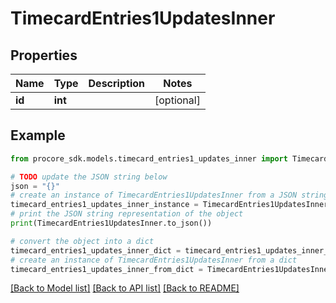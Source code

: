 # TimecardEntries1UpdatesInner


## Properties

Name | Type | Description | Notes
------------ | ------------- | ------------- | -------------
**id** | **int** |  | [optional] 

## Example

```python
from procore_sdk.models.timecard_entries1_updates_inner import TimecardEntries1UpdatesInner

# TODO update the JSON string below
json = "{}"
# create an instance of TimecardEntries1UpdatesInner from a JSON string
timecard_entries1_updates_inner_instance = TimecardEntries1UpdatesInner.from_json(json)
# print the JSON string representation of the object
print(TimecardEntries1UpdatesInner.to_json())

# convert the object into a dict
timecard_entries1_updates_inner_dict = timecard_entries1_updates_inner_instance.to_dict()
# create an instance of TimecardEntries1UpdatesInner from a dict
timecard_entries1_updates_inner_from_dict = TimecardEntries1UpdatesInner.from_dict(timecard_entries1_updates_inner_dict)
```
[[Back to Model list]](../README.md#documentation-for-models) [[Back to API list]](../README.md#documentation-for-api-endpoints) [[Back to README]](../README.md)


